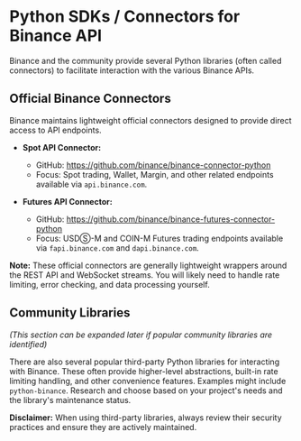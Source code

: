 # Python SDKs / Connectors for Binance API

Binance and the community provide several Python libraries (often called connectors) to facilitate interaction with the various Binance APIs.

## Official Binance Connectors

Binance maintains lightweight official connectors designed to provide direct access to API endpoints.

*   **Spot API Connector:**
    *   GitHub: <https://github.com/binance/binance-connector-python>
    *   Focus: Spot trading, Wallet, Margin, and other related endpoints available via `api.binance.com`.

*   **Futures API Connector:**
    *   GitHub: <https://github.com/binance/binance-futures-connector-python>
    *   Focus: USDⓈ-M and COIN-M Futures trading endpoints available via `fapi.binance.com` and `dapi.binance.com`.

**Note:** These official connectors are generally lightweight wrappers around the REST API and WebSocket streams. You will likely need to handle rate limiting, error checking, and data processing yourself.

## Community Libraries

*(This section can be expanded later if popular community libraries are identified)*

There are also several popular third-party Python libraries for interacting with Binance. These often provide higher-level abstractions, built-in rate limiting handling, and other convenience features. Examples might include `python-binance`. Research and choose based on your project's needs and the library's maintenance status.

**Disclaimer:** When using third-party libraries, always review their security practices and ensure they are actively maintained. 